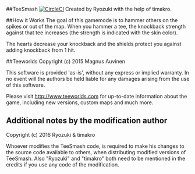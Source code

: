 ##TeeSmash [![CircleCI](https://circleci.com/gh/Ryozuki/TeeSmash.svg?style=svg)](https://circleci.com/gh/Ryozuki/TeeSmash)
Created by Ryozuki with the help of timakro.

##How it Works
The goal of this gamemode is to hammer others on the spikes or out of the map.
When you hammer a tee, the knockback strength against that tee increases (the strength is indicated with the skin color).

The hearts decrease your knockback and the shields protect you against adding knockback from 1 hit.

##Teeworlds
Copyright (c) 2015 Magnus Auvinen

This software is provided 'as-is', without any express or implied
warranty. In no event will the authors be held liable for any damages
arising from the use of this software.


Please visit http://www.teeworlds.com for up-to-date information about
the game, including new versions, custom maps and much more.

## Additional notes by the modification author

Copyright (c) 2016 Ryozuki & timakro


Whoever modifies the TeeSmash code, is required to make his changes to the source code available to others, when distributing modified versions of TeeSmash. Also "Ryozuki" and "timakro" both need to be mentioned in the credits if you use any code of the modification.
